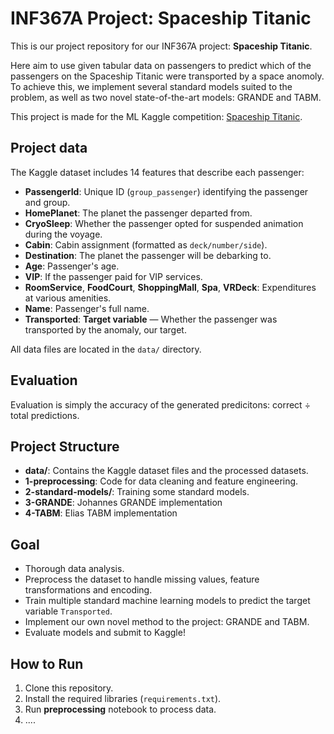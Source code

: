 # INF367A Project: Spaceship Titanic

This is our project repository for our INF367A project: **Spaceship Titanic**.

Here aim to use given tabular data on passengers to predict which of the passengers on the Spaceship Titanic were transported by a space anomoly. To achieve this, we implement several standard models suited to the problem, as well as two novel state-of-the-art models: GRANDE and TABM.


This project is made for the ML Kaggle competition: [Spaceship Titanic](https://www.kaggle.com/competitions/spaceship-titanic/).



## Project data

The Kaggle dataset includes 14 features that describe each passenger:

- **PassengerId**: Unique ID (`group_passenger`) identifying the passenger and group.
- **HomePlanet**: The planet the passenger departed from.
- **CryoSleep**: Whether the passenger opted for suspended animation during the voyage.
- **Cabin**: Cabin assignment (formatted as `deck/number/side`).
- **Destination**: The planet the passenger will be debarking to.
- **Age**: Passenger's age.
- **VIP**: If the passenger paid for VIP services.
- **RoomService**, **FoodCourt**, **ShoppingMall**, **Spa**, **VRDeck**: Expenditures at various amenities.
- **Name**: Passenger's full name.
- **Transported**: **Target variable** — Whether the passenger was transported by the anomaly, our target.

All data files are located in the `data/` directory.

## Evaluation
Evaluation is simply the accuracy of the generated predicitons: correct ÷ total predictions.


## Project Structure

- **data/**: Contains the Kaggle dataset files and the processed datasets.
- **1-preprocessing**: Code for data cleaning and feature engineering.
- **2-standard-models/**: Training some standard models.
- **3-GRANDE**: Johannes GRANDE implementation
- **4-TABM**: Elias TABM implementation


## Goal
- Thorough data analysis.
- Preprocess the dataset to handle missing values, feature transformations and encoding.
- Train multiple standard machine learning models to predict the target variable `Transported`.
- Implement our own novel method to the project: GRANDE and TABM.
- Evaluate models and submit to Kaggle!



## How to Run

1. Clone this repository.
2. Install the required libraries (`requirements.txt`).
3. Run **preprocessing** notebook to process data.
4. ....